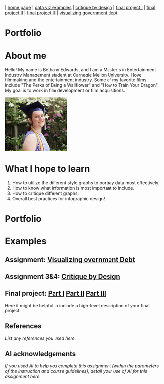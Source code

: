 | [home page](https://bethanyed.github.io/Bethanys-Data-Portfolio/) | [data viz examples](dataviz-examples) | [critique by design](critique-by-design.md) | [final project I](final-project-part-one) | [final project II](final-project-part-two) | [final project III](final-project-part-three) | [visualizing government dept](visualizing-government-debt.md)
# Portfolio


# About me
Hello! My name is Bethany Edwards, and I am a Master's in Entertainment Industry Management student at Carnegie Mellon University. I love filmmaking and the entertainment industry. Some of my favorite films include "The Perks of Being a Wallflower" and "How to Train Your Dragon". My goal is to work in film development or film acquisitions. 

<img src="IMG_93742 - Copy.JPG" width="200"/>

# What I hope to learn
1. How to utilize the different style graphs to portray data most effectively.
2. How to know what information is most important to include.
3. How to critique different graphs.
4. Overall best practices for infographic design!

# Portfolio

# Examples

## Assignment: [Visualizing overnment Debt](visualizing-government-debt.md)


## Assignment 3&4: [Critique by Design](critique-by-design.md)


## Final project: [Part I](final-project-part-one) [Part II](final-project-part-two) [Part III](final-project-part-three)
Here it might be helpful to include a high-level description of your final project. 


## References
_List any references you used here._

## AI acknowledgements
_If you used AI to help you complete this assignment (within the parameters of the instruction and course guidelines), detail your use of AI for this assignment here._

